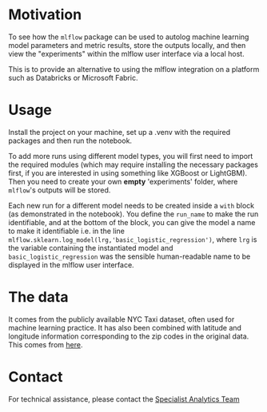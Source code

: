 # Motivation

To see how the `mlflow` package can be used to autolog machine learning model parameters and metric results, store the outputs locally, and then view the "experiments" within the mlflow user interface via a local host.

This is to provide an alternative to using the mlflow integration on a platform such as Databricks or Microsoft Fabric.

# Usage

Install the project on your machine, set up a .venv with the required packages and then run the notebook.

To add more runs using different model types, you will first need to import the required modules (which may require installing the necessary packages first, if you are interested in using something like XGBoost or LightGBM). Then you need to create your own **empty** 'experiments' folder, where `mlflow`'s outputs will be stored.

Each new run for a different model needs to be created inside a `with` block (as demonstrated in the notebook). You define the `run_name` to make the run identifiable, and at the bottom of the block, you can give the model a name to make it identifiable i.e. in the line `mlflow.sklearn.log_model(lrg,'basic_logistic_regression')`, where `lrg` is the variable containing the instantiated model and `basic_logistic_regression` was the sensible human-readable name to be displayed in the mlflow user interface.

# The data

It comes from the publicly available NYC Taxi dataset, often used for machine learning practice. It has also been combined with latitude and longitude information corresponding to the zip codes in the original data. This comes from [here](https://public.opendatasoft.com/explore/dataset/georef-united-states-of-america-zc-point/table/).

# Contact

For technical assistance, please contact the [Specialist Analytics Team](mailto:scwcsu.analytics.specialist@nhs.net)